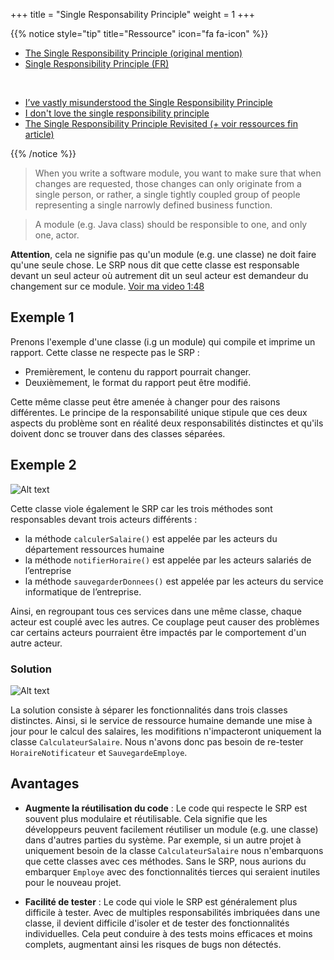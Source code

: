 +++
title = "Single Responsability Principle"
weight = 1
+++

{{% notice style="tip" title="Ressource" icon="fa fa-icon" %}}

- [The Single Responsibility Principle (original mention)](https://drive.google.com/file/d/0ByOwmqah_nuGNHEtcU5OekdDMkk/view?resourcekey=0-AbuGpXQzwZcUGExkktKt0g)
- [Single Responsibility Principle (FR)](https://youtu.be/rjSw45LgysA)

<br >

- [I’ve vastly misunderstood the Single Responsibility Principle](https://www.sicpers.info/2023/10/ive-vastly-misunderstood-the-single-responsibility-principle/)
- [I don't love the single responsibility principle](https://sklivvz.com/posts/i-dont-love-the-single-responsibility-principle)
- [The Single Responsibility Principle Revisited (+ voir ressources fin article)](https://thevaluable.dev/single-responsibility-principle-revisited/)

{{% /notice %}}

> When you write a software module, you want to make sure that when changes are requested, those changes can only originate from a single person, or rather, a single tightly coupled group of people representing a single narrowly defined business function.

> A module (e.g. Java class) should be responsible to one, and only one, actor.

**Attention**, cela ne signifie pas qu'un module (e.g. une classe) ne doit faire qu'une seule chose. Le SRP nous dit que cette classe est responsable devant un seul acteur où autrement dit un seul acteur est demandeur du changement sur ce module.
[Voir ma video 1:48](https://youtu.be/Awmnk62AjAY?t=108)

## Exemple 1

Prenons l'exemple d'une classe (i.g un module) qui compile et imprime un rapport. Cette classe ne respecte pas le SRP :

- Premièrement, le contenu du rapport pourrait changer.
- Deuxièmement, le format du rapport peut être modifié.

Cette même classe peut être amenée à changer pour des raisons différentes. Le principe de la responsabilité unique stipule que ces deux aspects du problème sont en réalité deux responsabilités distinctes et qu'ils doivent donc se trouver dans des classes séparées.

## Exemple 2

![Alt text](../images/srp_violation.png)

Cette classe viole également le SRP car les trois méthodes sont responsables devant trois acteurs différents :

- la méthode `calculerSalaire()` est appelée par les acteurs du département ressources humaine
- la méthode `notifierHoraire()` est appelée par les acteurs salariés de l’entreprise
- la méthode `sauvegarderDonnees()` est appelée par les acteurs du service informatique de l’entreprise.

Ainsi, en regroupant tous ces services dans une même classe, chaque acteur est couplé avec les autres. Ce couplage peut causer des problèmes car certains acteurs pourraient être impactés par le comportement d'un autre acteur.

### Solution

![Alt text](../images/srp.png)

La solution consiste à séparer les fonctionnalités dans trois classes distinctes. Ainsi, si le service de ressource humaine demande une mise à jour pour le calcul des salaires, les modifitions n'impacteront uniquement la classe `CalculateurSalaire`. Nous n'avons donc pas besoin de re-tester `HoraireNotificateur` et `SauvegardeEmploye`.

## Avantages

- **Augmente la réutilisation du code** : Le code qui respecte le SRP est souvent plus modulaire et réutilisable. Cela signifie que les développeurs peuvent facilement réutiliser un module (e.g. une classe) dans d'autres parties du système. Par exemple, si un autre projet à uniquement besoin de la classe `CalculateurSalaire` nous n'embarquons que cette classes avec ces méthodes. Sans le SRP, nous aurions du embarquer `Employe` avec des fonctionnalités tierces qui seraient inutiles pour le nouveau projet.

- **Facilité de tester** : Le code qui viole le SRP est généralement plus difficile à tester. Avec de multiples responsabilités imbriquées dans une classe, il devient difficile d'isoler et de tester des fonctionnalités individuelles. Cela peut conduire à des tests moins efficaces et moins complets, augmentant ainsi les risques de bugs non détectés.

